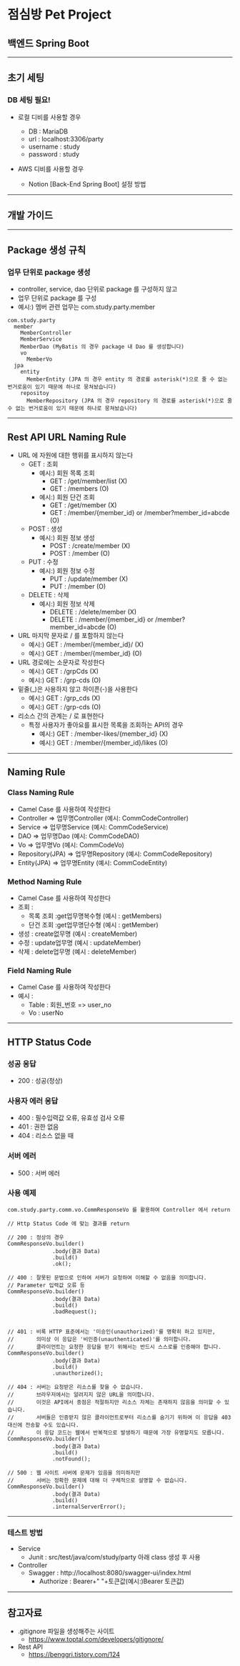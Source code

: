 # 점심방 Pet Project

## 백엔드 Spring Boot

---

## 초기 세팅

### DB 세팅 필요!

- 로컬 디비를 사용할 경우
  - DB : MariaDB 
  - url : localhost:3306/party
  - username : study
  - password : study

- AWS 디비를 사용할 경우
  - Notion [Back-End Spring Boot] 설정 방법

---

## 개발 가이드

---

## Package 생성 규칙

### 업무 단위로 package 생성

- controller, service, dao 단위로 package 를 구성하지 않고
- 업무 단위로 package 를 구성
- 예시:) 멤버 관련 업무는 com.study.party.member

```
com.study.party
  member
    MemberController
    MemberService
    MemberDao (MyBatis 의 경우 package 내 Dao 를 생성합니다)
    vo
      MemberVo
  jpa 
    entity
      MemberEntity (JPA 의 경우 entity 의 경로를 asterisk(*)으로 줄 수 없는 번거로움이 있기 때문에 하나로 뭉쳐놨습니다)
    repositoy
      MemberRepository (JPA 의 경우 repository 의 경로를 asterisk(*)으로 줄 수 없는 번거로움이 있기 때문에 하나로 뭉쳐놨습니다)
```

---

## Rest API URL Naming Rule

- URL 에 자원에 대한 행위를 표시하지 않는다
  - GET    : 조회
    - 예시:) 회원 목록 조회 
      - GET : /get/member/list (X)
      - GET : /members         (O)
    - 예시:) 회원 단건 조회
      - GET : /get/member (X)
      - GET : /member/{member_id} or /member?member_id=abcde (O)
  - POST   : 생성 
    - 예시:) 회원 정보 생성
      - POST : /create/member (X)
      - POST : /member        (O)
  - PUT    : 수정
    - 예시:) 회원 정보 수정
      - PUT : /update/member (X)
      - PUT : /member        (O)
  - DELETE : 삭제
    - 예시:) 회원 정보 삭제
      - DELETE : /delete/member (X)
      - DELETE : /member/{member_id} or /member?member_id=abcde (O)
- URL 마지막 문자로 / 를 포함하지 않는다
  - 예시:) GET : /member/{member_id}/ (X)
  - 예시:) GET : /member/{member_id}  (O)
- URL 경로에는 소문자로 작성한다
  - 예시:) GET : /grpCds  (X)
  - 예시:) GET : /grp-cds (O)
- 밑줄(_)은 사용하지 않고 하이픈(-)을 사용한다
  - 예시:) GET : /grp_cds (X)
  - 예시:) GET : /grp-cds (O)
- 리소스 간의 관계는 / 로 표현한다
  - 특정 사용자가 좋아요를 표시한 목록을 조회하는 API의 경우
    - 예시:) GET : /member-likes/{member_id} (X)
    - 예시:) GET : /member/{member_id}/likes (O)

---

## Naming Rule

### Class Naming Rule
- Camel Case 를 사용하여 작성한다
- Controller => 업무명Controller (예시: CommCodeController)
- Service => 업무명Service (예시: CommCodeService)
- DAO => 업무명Dao (예시: CommCodeDAO)
- Vo => 업무명Vo (예시: CommCodeVo)
- Repository(JPA) => 업무명Repository (예시: CommCodeRepository)
- Entity(JPA) => 업무명Entity (예시: CommCodeEntity)

### Method Naming Rule
- Camel Case 를 사용하여 작성한다
- 조회 : 
  - 목록 조회 :get업무명복수형 (예시 : getMembers)
  - 단건 조회 :get업무명단수형 (예시 : getMember)
- 생성 : create없무명 (예시 : createMember)
- 수정 : update업무명 (예시 : updateMember)
- 삭제 : delete업무명 (예시 : deleteMember)

### Field Naming Rule
- Camel Case 를 사용하여 작성한다
- 예시 : 
  - Table : 회원_번호 => user_no
  - Vo    : userNo

---

## HTTP Status Code

### 성공 응답
- 200 : 성공(정상)

### 사용자 에러 응답
- 400 : 필수입력값 오류, 유효성 검사 오류 
- 401 : 권한 없음
- 404 : 리소스 없을 때

### 서버 에러
- 500 : 서버 에러

### 사용 예제

```
com.study.party.comm.vo.CommResponseVo 를 활용하여 Controller 에서 return

// Http Status Code 에 맞는 결과를 return

// 200 : 정상의 경우 
CommResponseVo.builder()
              .body(결과 Data)
              .build()
              .ok();

// 400 : 잘못된 문법으로 인하여 서버가 요청하여 이해할 수 없음을 의미합니다.
// Parameter 입력값 오류 등 
CommResponseVo.builder()
              .body(결과 Data)
              .build()
              .badRequest();


// 401 : 비록 HTTP 표준에서는 '미승인(unauthorized)'를 명확히 하고 있지만, 
//       의미상 이 응답은 '비인증(unauthenticated)'를 의미합니다. 
//       클라이언트는 요청한 응답을 받기 위해서는 반드시 스스로를 인증해야 합니다.
CommResponseVo.builder()
              .body(결과 Data)
              .build()
              .unauthorized();

// 404 : 서버는 요청받은 리소스를 찾을 수 없습니다. 
//       브라우저에서는 알려지지 않은 URL을 의미합니다. 
//       이것은 API에서 종점은 적절하지만 리소스 자체는 존재하지 않음을 의미할 수 있습니다. 
//       서버들은 인증받지 않은 클라이언트로부터 리소스를 숨기기 위하여 이 응답을 403 대신에 전송할 수도 있습니다. 
//       이 응답 코드는 웹에서 반복적으로 발생하기 때문에 가장 유명할지도 모릅니다.
CommResponseVo.builder()
              .body(결과 Data)
              .build()
              .notFound();

// 500 : 웹 사이트 서버에 문제가 있음을 의미하지만 
//       서버는 정확한 문제에 대해 더 구체적으로 설명할 수 없습니다.
CommResponseVo.builder()
              .body(결과 Data)
              .build()
              .internalServerError();
```


---

### 테스트 방법

- Service
  - Junit   : src/test/java/com/study/party 아래 class 생성 후 사용
- Controller
  - Swagger : http://localhost:8080/swagger-ui/index.html
    - Authorize : Bearer+" "+토큰값(예시:)Bearer 토큰값)

---

## 참고자료

- .gitignore 파일을 생성해주는 사이트
  - https://www.toptal.com/developers/gitignore/
- Rest API 
  - https://benggri.tistory.com/124
